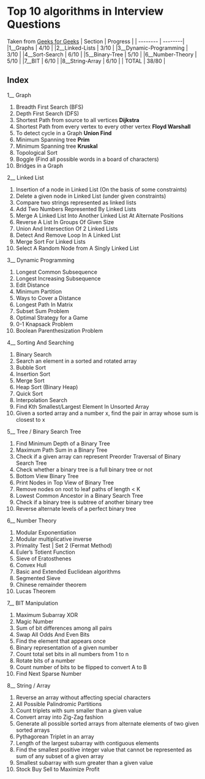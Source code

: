 # Top 10 algorithms in Interview Questions
Taken from [Geeks for Geeks](https://www.geeksforgeeks.org/top-10-algorithms-in-interview-questions/)
| Section | Progress |
| -------- | --------|
|1__Graphs |  4/10 |
|2__Linked-Lists |  3/10 |
|3__Dynamic-Programming |  3/10 |
|4__Sort-Search |  6/10 |
|5__Binary-Tree |  5/10 |
|6__Number-Theory |  5/10 |
|7__BIT |  6/10 |
|8__String-Array |  6/10 |
| TOTAL | 38/80 |
## Index
1\_\_ Graph

1. Breadth First Search (BFS)
2. Depth First Search (DFS)
3. Shortest Path from source to all vertices **Dijkstra**
4. Shortest Path from every vertex to every other vertex **Floyd Warshall**
5. To detect cycle in a Graph **Union Find**
6. Minimum Spanning tree **Prim**
7. Minimum Spanning tree **Kruskal**
8. Topological Sort
9. Boggle (Find all possible words in a board of characters)
10. Bridges in a Graph

2\_\_ Linked List

1. Insertion of a node in Linked List (On the basis of some constraints)
2. Delete a given node in Linked List (under given constraints)
3. Compare two strings represented as linked lists
4. Add Two Numbers Represented By Linked Lists
5. Merge A Linked List Into Another Linked List At Alternate Positions
6. Reverse A List In Groups Of Given Size
7. Union And Intersection Of 2 Linked Lists
8. Detect And Remove Loop In A Linked List
9. Merge Sort For Linked Lists
10. Select A Random Node from A Singly Linked List

3\_\_ Dynamic Programming

1. Longest Common Subsequence
2. Longest Increasing Subsequence
3. Edit Distance
4. Minimum Partition
5. Ways to Cover a Distance
6. Longest Path In Matrix
7. Subset Sum Problem
8. Optimal Strategy for a Game
9. 0-1 Knapsack Problem
10. Boolean Parenthesization Problem

4\_\_ Sorting And Searching

1. Binary Search
2. Search an element in a sorted and rotated array
3. Bubble Sort
4. Insertion Sort
5. Merge Sort
6. Heap Sort (Binary Heap)
7. Quick Sort
8. Interpolation Search
9. Find Kth Smallest/Largest Element In Unsorted Array
10. Given a sorted array and a number x, find the pair in array whose sum is closest to x

5\_\_ Tree / Binary Search Tree

1. Find Minimum Depth of a Binary Tree
2. Maximum Path Sum in a Binary Tree
3. Check if a given array can represent Preorder Traversal of Binary Search Tree
4. Check whether a binary tree is a full binary tree or not
5. Bottom View Binary Tree
6. Print Nodes in Top View of Binary Tree
7. Remove nodes on root to leaf paths of length < K
8. Lowest Common Ancestor in a Binary Search Tree
9. Check if a binary tree is subtree of another binary tree
10. Reverse alternate levels of a perfect binary tree

6\_\_ Number Theory

1. Modular Exponentiation
2. Modular multiplicative inverse
3. Primality Test | Set 2 (Fermat Method)
4. Euler’s Totient Function
5. Sieve of Eratosthenes
6. Convex Hull
7. Basic and Extended Euclidean algorithms
8. Segmented Sieve
9. Chinese remainder theorem
10. Lucas Theorem

7\_\_ BIT Manipulation

1. Maximum Subarray XOR
2. Magic Number
3. Sum of bit differences among all pairs
4. Swap All Odds And Even Bits
5. Find the element that appears once
6. Binary representation of a given number
7. Count total set bits in all numbers from 1 to n
8. Rotate bits of a number
9. Count number of bits to be flipped to convert A to B
10. Find Next Sparse Number

8\_\_ String / Array

1. Reverse an array without affecting special characters
2. All Possible Palindromic Partitions
3. Count triplets with sum smaller than a given value
4. Convert array into Zig-Zag fashion
5. Generate all possible sorted arrays from alternate elements of two given sorted arrays
6. Pythagorean Triplet in an array
7. Length of the largest subarray with contiguous elements
8. Find the smallest positive integer value that cannot be represented as sum of any subset of a given array
9. Smallest subarray with sum greater than a given value
10. Stock Buy Sell to Maximize Profit
